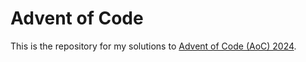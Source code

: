 # Advent of Code

This is the repository for my solutions to [Advent of Code (AoC) 2024](https://adventofcode.com/2024).

